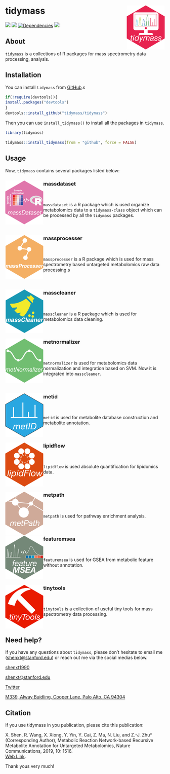<!-- README.md is generated from README.Rmd. Please edit that file -->

# tidymass <img src="man/figures/logo.png" align="right" alt="" width="120" />

[![](https://www.r-pkg.org/badges/version/tidymass?color=green)](https://cran.r-project.org/package=tidymass)
[![](https://img.shields.io/github/languages/code-size/tidymass/tidymass.svg)](https://github.com/tidymass/tidymass)
[![Dependencies](https://tinyverse.netlify.com/badge/tidymass)](https://cran.r-project.org/package=tidymass)
[![](https://img.shields.io/badge/lifecycle-experimental-orange.svg)](https://www.tidyverse.org/lifecycle/#experimental)

## About

`tidymass` is a collections of R packages for mass spectrometry data
processing, analysis.

## Installation

You can install `tidymass` from
[GitHub](https://github.com/tidymass/tidymass).s

``` r
if(!require(devtools)){
install.packages("devtools")
}
devtools::install_github("tidymass/tidymass")
```

Then you can use `install_tidymass()` to install all the packages in
`tidymass`.

``` r
library(tidymass)
```

``` r
tidymass::install_tidymass(from = "github", force = FALSE)
```

## Usage

Now, `tidymass` contains several packages listed below:

### massdataset <a href="https://tidymass.github.io/massdataset/" target="_blank"><img src="man/figures/massdataset_logo.png" align="left" alt="" width="120" /></a>

<br>

`massdataset` is a R package which is used organize metabolomics data to a `tidymass-class` object which can be processed by all the `tidymass` packages.

<br>

### massprocesser <a href="https://tidymass.github.io/massprocesser/" target="_blank"><img src="man/figures/massprocesser_logo.png" align="left" alt="" width="120" /></a>

<br>

`massprocesser` is a R package which is used for mass spectrometry based untargeted metabolomics raw data processing.s

<br>

### masscleaner <a href="https://tidymass.github.io/masscleaner/" target="_blank"><img src="man/figures/masscleaner_logo.png" align="left" alt="" width="120" /></a>

<br>

`masscleaner` is a R package which is used for metabolomics data cleaning.

<br>

### metnormalizer <a href="https://tidymass.github.io/MetNormalizer/" target="_blank"><img src="man/figures/metnormalizer_logo.png" align="left" alt="" width="120" /></a>

<br>

`metnormalizer` is used for metabolomics data normalization and integration based on SVM. Now it is integrated into `masscleaner`.

<br>

### metid <a href="https://tidymass.github.io/metid/" target="_blank"><img src="man/figures/metid_logo.png" align="left" alt="" width="120" /></a>

<br>

`metid` is used for metabolite database construction and metabolite annotation.

<br>

### lipidflow <a href="https://tidymass.github.io/lipidflow/" target="_blank"><img src="man/figures/lipidflow_logo.png" align="left" alt="" width="120" /></a>

<br>

`lipidflow` is used absolute quantification for lipidomics data.

<br>

### metpath <a href="https://tidymass.github.io/metPath/" target="_blank"><img src="man/figures/metpath_logo.png" align="left" alt="" width="120" /></a>

<br>

`metpath` is used for pathway enrichment analysis.

<br>

### featuremsea <a href="https://tidymass.github.io/featuremsea/" target="_blank"><img src="man/figures/featuremsea.png" align="left" alt="" width="120" /></a>

<br>

`featuremsea` is used for GSEA from metabolic feature without annotation.

<br>

### tinytools <a href="https://tidymass.github.io/tinytools/" target="_blank"><img src="man/figures/tinytools_logo.png" align="left" alt="" width="120" /></a>

<br>

`tinytools` is a collection of useful tiny tools for mass spectrometry data processing.

<br>

## Need help?

If you have any questions about `tidymass`, please don’t hesitate to
email me (<shenxt@stanford.edu>) or reach out me via the social medias below.

<i class="fa fa-weixin"></i>
[shenxt1990](https://www.shenxt.info/files/wechat_QR.jpg)

<i class="fa fa-envelope"></i> <shenxt@stanford.edu>

<i class="fa fa-twitter"></i>
[Twitter](https://twitter.com/JasperShen1990)

<i class="fa fa-map-marker-alt"></i> [M339, Alway Buidling, Cooper Lane,
Palo Alto, CA
94304](https://www.google.com/maps/place/Alway+Building/@37.4322345,-122.1770883,17z/data=!3m1!4b1!4m5!3m4!1s0x808fa4d335c3be37:0x9057931f3b312c29!8m2!3d37.4322345!4d-122.1748996)

## Citation

If you use tidymass in you publication, please cite this publication:

X. Shen, R. Wang, X. Xiong, Y. Yin, Y. Cai, Z. Ma, N. Liu, and Z.-J.
Zhu\* (Corresponding Author), Metabolic Reaction Network-based Recursive
Metabolite Annotation for Untargeted Metabolomics, Nature
Communications, 2019, 10: 1516.  
[Web Link](https://www.nature.com/articles/s41467-019-09550-x).

Thank yous very much!
